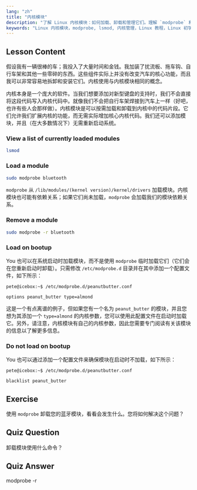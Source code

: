 ```yaml
---
lang: "zh"
title: "内核模块"
description: "了解 Linux 内核模块：如何加载、卸载和管理它们。理解 `modprobe` 和 `lsmod` 命令以扩展内核功能。开始您的 Linux 之旅！"
keywords: "Linux 内核模块，modprobe, lsmod, 内核管理，Linux 教程，Linux 初学者，Linux 指南"
---
```


## Lesson Content

假设我有一辆很棒的车；我投入了大量时间和金钱。我加装了扰流板、拖车钩、自行车架和其他一些零碎的东西。这些组件实际上并没有改变汽车的核心功能，而且我可以非常容易地拆卸和安装它们。内核使用与内核模块相同的概念。

内核本身是一个庞大的软件。当我们想要添加对新型键盘的支持时，我们不会直接将这段代码写入内核代码中。就像我们不会把自行车架焊接到汽车上一样（好吧，也许有些人会那样做）。内核模块是可以按需加载和卸载到内核中的代码片段。它们允许我们扩展内核的功能，而无需实际增加核心内核代码。我们还可以添加模块，并且（在大多数情况下）无需重新启动系统。

### View a list of currently loaded modules

```bash
lsmod
```

### Load a module

```bash
sudo modprobe bluetooth
```

`modprobe` 从 `/lib/modules/(kernel version)/kernel/drivers` 加载模块。内核模块也可能有依赖关系；如果它们尚未加载，`modprobe` 会加载我们的模块依赖关系。

### Remove a module

```bash
sudo modprobe -r bluetooth
```

### Load on bootup

You 也可以在系统启动时加载模块，而不是使用 `modprobe` 临时加载它们（它们会在您重新启动时卸载）。只需修改 `/etc/modprobe.d` 目录并在其中添加一个配置文件，如下所示：

```plaintext
pete@icebox:~$ /etc/modprobe.d/peanutbutter.conf

options peanut_butter type=almond
```

这是一个有点离谱的例子，但如果您有一个名为 `peanut_butter` 的模块，并且您想为其添加一个 `type=almond` 的内核参数，您可以使用此配置文件在启动时加载它。另外，请注意，内核模块有自己的内核参数，因此您需要专门阅读有关该模块的信息以了解更多信息。

### Do not load on bootup

You 也可以通过添加一个配置文件来确保模块在启动时不加载，如下所示：

```plaintext
pete@icebox:~$ /etc/modprobe.d/peanutbutter.conf

blacklist peanut_butter
```

## Exercise

使用 `modprobe` 卸载您的蓝牙模块，看看会发生什么。您将如何解决这个问题？

## Quiz Question

卸载模块使用什么命令？

## Quiz Answer

modprobe -r
